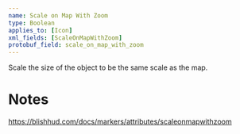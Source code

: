 ```yaml
---
name: Scale on Map With Zoom
type: Boolean
applies_to: [Icon]
xml_fields: [ScaleOnMapWithZoom]
protobuf_field: scale_on_map_with_zoom
---
```

Scale the size of the object to be the same scale as the map.

Notes
=====

https://blishhud.com/docs/markers/attributes/scaleonmapwithzoom

